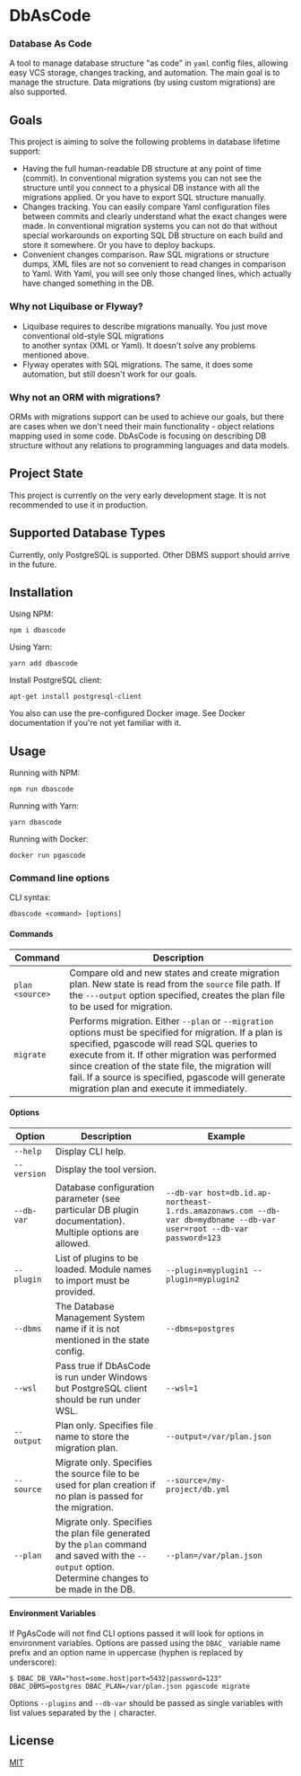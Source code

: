 # DbAsCode
### Database As Code

A tool to manage database structure "as code" in `yaml` config files, allowing easy VCS storage, changes 
tracking, and automation. The main goal is to manage the structure. Data migrations (by using custom 
migrations) are also supported.

## Goals

This project is aiming to solve the following problems in database lifetime support:

- Having the full human-readable DB structure at any point of time (commit). In conventional migration systems
you can not see the structure until you connect to a physical DB instance with all the migrations applied. 
Or you have to export SQL structure manually.
- Changes tracking. You can easily compare Yaml configuration files between commits and 
clearly understand what the exact changes were made. In conventional migration systems you can not do that without 
special workarounds on exporting SQL DB structure on each build and store it somewhere. Or you have to 
deploy backups.  
- Convenient changes comparison. Raw SQL migrations or structure dumps, XML files are 
not so convenient to read changes in comparison to Yaml. With Yaml, you will see only those changed lines, 
which actually have changed something in the DB.

### Why not Liquibase or Flyway?   

- Liquibase requires to describe migrations manually. You just move conventional old-style SQL migrations  
to another syntax (XML or Yaml). It doesn't solve any problems mentioned above.
- Flyway operates with SQL migrations. The same, it does some automation, but still doesn't work for our goals.

### Why not an ORM with migrations?

ORMs with migrations support can be used to achieve our goals, but there are cases when we don't need their main 
functionality - object relations mapping used in some code. DbAsCode is focusing on describing DB structure without any 
relations to programming languages and data models.

## Project State

This project is currently on the very early development stage. It is not recommended to use it in production.

## Supported Database Types

Currently, only PostgreSQL is supported. Other DBMS support should arrive in the future.

## Installation

Using NPM:
```shell script
npm i dbascode
```

Using Yarn:
```shell script
yarn add dbascode
```

Install PostgreSQL client:

```shell script
apt-get install postgresql-client
```

You also can use the pre-configured Docker image. See Docker documentation if you're not yet familiar with it. 

## Usage

Running with NPM:
```shell script
npm run dbascode
```

Running with Yarn:
```shell script
yarn dbascode
```

Running with Docker:
```shell script
docker run pgascode
```

### Command line options

CLI syntax:

```shell script
dbascode <command> [options]
```

#### Commands

Command | Description
--------|------------
`plan <source>` | Compare old and new states and create migration plan. New state is read from the `source` file path. If the `---output` option specified, creates the plan file to be used for migration.
`migrate` | Performs migration. Either `--plan` or `--migration` options must be specified for migration. If a plan is specified, pgascode will read SQL queries to execute from it. If other migration was performed since creation of the state file, the migration will fail. If a source is specified, pgascode will generate migration plan and execute it immediately.

#### Options

Option | Description | Example
-------|-------------|-------
`--help` | Display CLI help.
`--version` | Display the tool version.
`--db-var` | Database configuration parameter (see particular DB plugin documentation). Multiple options are allowed. | `--db-var host=db.id.ap-northeast-1.rds.amazonaws.com --db-var db=mydbname --db-var user=root --db-var password=123`
`--plugin` | List of plugins to be loaded. Module names to import must be provided. | `--plugin=myplugin1 --plugin=myplugin2`
`--dbms` | The Database Management System name if it is not mentioned in the state config. | `--dbms=postgres`
`--wsl` | Pass true if DbAsCode is run under Windows but PostgreSQL client should be run under WSL. | `--wsl=1`
`--output` | Plan only. Specifies file name to store the migration plan. | `--output=/var/plan.json`
`--source` | Migrate only. Specifies the source file to be used for plan creation if no plan is passed for the migration. | `--source=/my-project/db.yml`
`--plan` | Migrate only. Specifies the plan file generated by the `plan` command and saved with the `--output` option. Determine changes to be made in the DB. | `--plan=/var/plan.json`

#### Environment Variables

If PgAsCode will not find CLI options passed it will look for options in environment variables. Options are passed using 
the `DBAC_` variable name prefix and an option name in uppercase (hyphen is replaced by underscore):

```shell script
$ DBAC_DB_VAR="host=some.host|port=5432|password=123" DBAC_DBMS=postgres DBAC_PLAN=/var/plan.json pgascode migrate
```

Options `--plugins` and `--db-var` should be passed as single variables with list values separated by the `|` character.

## License

[MIT](LICENSE.md)
